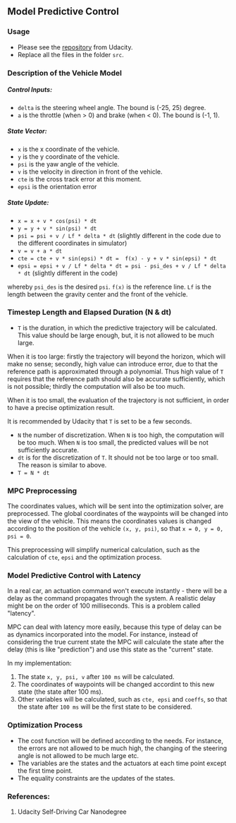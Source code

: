 ## Model Predictive Control

### Usage
* Please see the [repository](https://github.com/udacity/CarND-MPC-Project) from Udacity.
* Replace all the files in the folder `src`.

### Description of the Vehicle Model
##### Control Inputs:
* `delta`  is the steering wheel angle. The bound is (-25, 25) degree.
* `a` is the throttle (when > 0) and brake (when < 0). The bound is (-1, 1).
##### State Vector:
* `x` is the x coordinate of the vehicle.
* `y` is the y coordinate of the vehicle.
* `psi` is the yaw angle of the vehicle.
* `v` is the velocity in direction in front of the vehicle.
* `cte` is the cross track error at this moment.
* `epsi` is the orientation error
##### State Update:
* `x = x + v * cos(psi) * dt`
* `y = y + v * sin(psi) * dt`
* `psi = psi + v / Lf * delta * dt`  (slightly different in the code due to the different coordinates in simulator)
* `v = v + a * dt`
* `cte = cte + v * sin(epsi) * dt =  f(x) - y + v * sin(epsi) * dt`
* `epsi = epsi + v / Lf * delta * dt = psi - psi_des + v / Lf * delta * dt` (slightly different in the code)

whereby `psi_des` is the desired `psi`. `f(x)` is the reference line. `Lf` is the length between the gravity center and the front of the vehicle.

### Timestep Length and Elapsed Duration (N & dt) 
* `T` is the duration, in which the predictive trajectory will be calculated. This value should be large enough, but, it is not allowed to be much large.
 
 When it is too large: firstly the trajectory will beyond the horizon, which will make no sense; secondly, high value can introduce error, 
 due to that the reference path is approximated through a polynomial. 
 Thus high value of `T` requires that the reference path should also be accurate sufficiently, which is not possible; 
 thirdly the computation will also be too much.
 
 When it is too small, the evaluation of the trajectory is not sufficient, in order to have a precise optimization result.
 
 It is recommended by Udacity that `T` is set to be a few seconds.
* `N` the number of discretization. When `N` is too high, the computation will be too much. When `N` is too small, the predicted values will be not sufficiently accurate.
* `dt` is for the discretization of `T`. It should not be too large or too small. The reason is similar to above.
* `T = N * dt`

### MPC Preprocessing

The coordinates values, which will be sent into the optimization solver, are preprocessed. The global coordinates of the waypoints will be changed into the view of the vehicle. This means the coordinates values is changed according to the position of the vehicle `(x, y, psi)`, so that `x = 0, y = 0, psi = 0`.

This preprocessing will simplify numerical calculation, such as the calculation of `cte`, `epsi` and the optimization process.

### Model Predictive Control with Latency
In a real car, an actuation command won't execute instantly - there will be a delay as the command propagates through the system. A realistic delay might be on the order of 100 milliseconds.
This is a problem called "latency".

MPC can deal with latency more easily, because this type of delay can be  as dynamics incorporated into the model. For instance, instead of considering the true current state the MPC will calculate the state after the delay (this is like "prediction") and use this state as the "current" state.

In my implementation:
1. The state `x, y, psi, v` after `100 ms` will be calculated.
2. The coordinates of waypoints will be changed accordint to this new state (the state after 100 ms).
3. Other variables will be calculated, such as `cte, epsi` and `coeffs`, so that the state after `100 ms` will be the first state to be considered. 
### Optimization Process

* The cost function will be defined according to the needs. For instance, the errors are not allowed to be much high, the changing of the steering angle is not allowed to be much large etc.
* The variables are the states and the actuators at each time point except the first time point. 
* The equality constraints are the updates of the states.

### References:
1. Udacity Self-Driving Car Nanodegree